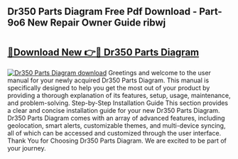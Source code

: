 ## Dr350 Parts Diagram Free Pdf Download - Part-9o6 New Repair Owner Guide ribwj

# <h2><a href="http://dfsz7a.blite.top/?on=Dr350+Parts+Diagram">🔗Download New 👉🔴 Dr350 Parts Diagram</a></h2>

[![Dr350 Parts Diagram download](https://i.imgur.com/lujVjoI.png)](http://dfsz7a.blite.top/?on=Dr350+Parts+Diagram)
Greetings and welcome to the user manual for your newly acquired Dr350 Parts Diagram. This manual is specifically designed to help you get the most out of your product by providing a thorough explanation of its features, setup, usage, maintenance, and problem-solving. Step-by-Step Installation Guide This section provides a clear and concise installation guide for your new Dr350 Parts Diagram. Dr350 Parts Diagram comes with an array of advanced features, including geolocation, smart alerts, customizable themes, and multi-device syncing, all of which can be accessed and customized through the user interface. Thank You for Choosing Dr350 Parts Diagram. We are excited to be part of your journey.
